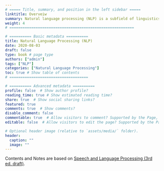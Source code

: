 ```yaml
---
# ===== Title, summary, and position in the left sidebar =====
linktitle: Overveiw
summary: Natural language processing (NLP) is a subfield of linguistics, computer science, and artificial intelligence concerned with the interactions between computers and human language, in particular how to program computers to process and analyze large amounts of natural language data. 
weight: 4
# =========================================================

# ========== Basic metadata ==========
title: Natural Language Processing (NLP)
date: 2020-08-03
draft: false
type: book # page type
authors: ["admin"]
tags: ["NLP"]
categories: ["Natural Language Processing"]
toc: true # Show table of contents
# ====================================

# ========== Advanced metadata ========== 
profile: false  # Show author profile?
reading_time: true # Show estimated reading time?
share: true  # Show social sharing links?
featured: true
comments: true  # Show comments?
disable_comment: false
commentable: true  # Allow visitors to comment? Supported by the Page, Post, and Book content types.
editable: false  # Allow visitors to edit the page? Supported by the Page, Post, and Book content types.

# Optional header image (relative to `assets/media/` folder).
header:
  caption: ""
  image: ""
---
```


Contents and Notes are based on [Speech and Language Processing (3rd ed. draft)](https://web.stanford.edu/~jurafsky/slp3/).

